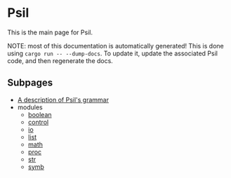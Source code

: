 # Psil
This is the main page for Psil.

NOTE: most of this documentation is automatically generated! This is done using `cargo run -- --dump-docs`. To update it, update the associated Psil code, and then regenerate the docs.

## Subpages
* [A description of Psil's grammar](grammar.md)
* modules
  * [boolean](modules/boolean.md)
  * [control](modules/control.md)
  * [io](modules/io.md)
  * [list](modules/list.md)
  * [math](modules/math.md)
  * [proc](modules/proc.md)
  * [str](modules/str.md)
  * [symb](modules/symb.md)
